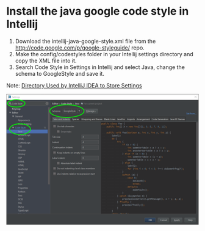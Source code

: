 # Install the java google code style in Intellij
1. Download the intellij-java-google-style.xml file from the http://code.google.com/p/google-styleguide/ repo.
2. Make the config/codestyles folder in your Intellij settings directory and copy the XML file into it.
3. Search Code Style in Settings in Intellij and select Java, change the schema to GoogleStyle and save it.

Note: [Directory Used by IntelliJ IDEA to Store Settings](https://www.jetbrains.com/idea/help/directories-used-by-intellij-idea-to-store-settings-caches-plugins-and-logs.html)

<p>
<img src="intellij-style-setting.png" />
</p>

